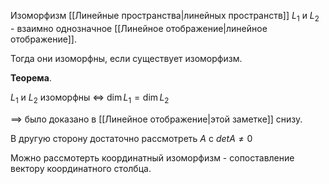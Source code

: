 Изоморфизм [[Линейные пространства|линейных пространств]] $L_{1}$ и $L_{2}$ - взаимно однозначное [[Линейное отображение|линейное отображение]].

Тогда они изоморфны, если существует изоморфизм.

**Теорема**.

$L_{1}$ и $L_{2}$ изоморфны $\iff$ $\dim L_{1} = \dim L_{2}$

$\implies$ было доказано в [[Линейное отображение|этой заметке]] снизу.

В другую сторону достаточно рассмотреть $A$ с $det A \ne 0$


Можно рассмотерть координатный изоморфизм - сопоставление вектору координатного столбца.
